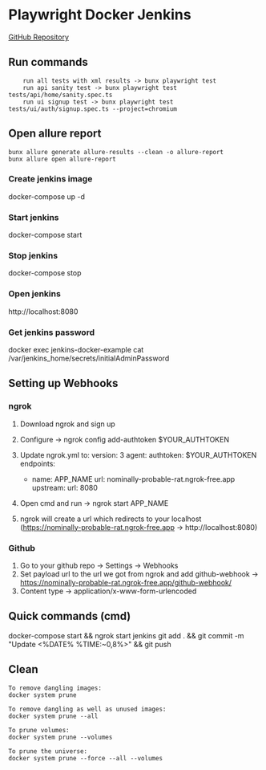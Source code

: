 # Playwright Docker Jenkins
[GitHub Repository](https://github.com/A-Makeyev/playwright-docker-jenkins)

## Run commands
```
    run all tests with xml results -> bunx playwright test
    run api sanity test -> bunx playwright test tests/api/home/sanity.spec.ts
    run ui signup test -> bunx playwright test tests/ui/auth/signup.spec.ts --project=chromium
```

## Open allure report
```
bunx allure generate allure-results --clean -o allure-report
bunx allure open allure-report
```

### Create jenkins image
docker-compose up -d

### Start jenkins
docker-compose start

### Stop jenkins
docker-compose stop

### Open jenkins
http://localhost:8080

### Get jenkins password
docker exec jenkins-docker-example cat /var/jenkins_home/secrets/initialAdminPassword

## Setting up Webhooks
### ngrok
1) Download ngrok and sign up
2) Configure -> ngrok config add-authtoken $YOUR_AUTHTOKEN
3) Update ngrok.yml to:
    version: 3
    agent:
    authtoken: $YOUR_AUTHTOKEN
    endpoints:
    - name: APP_NAME
        url: nominally-probable-rat.ngrok-free.app
        upstream:
        url: 8080

4) Open cmd and run -> ngrok start APP_NAME
5) ngrok will create a url which redirects to your localhost (https://nominally-probable-rat.ngrok-free.app -> http://localhost:8080)

### Github
1) Go to your github repo -> Settings -> Webhooks
2) Set payload url to the url we got from ngrok and add github-webhook -> https://nominally-probable-rat.ngrok-free.app/github-webhook/
3) Content type -> application/x-www-form-urlencoded

## Quick commands (cmd)
docker-compose start && ngrok start jenkins
git add . && git commit -m "Update <%DATE% %TIME:~0,8%>" && git push

## Clean
```
To remove dangling images:
docker system prune

To remove dangling as well as unused images:
docker system prune --all

To prune volumes:
docker system prune --volumes

To prune the universe:
docker system prune --force --all --volumes
```
